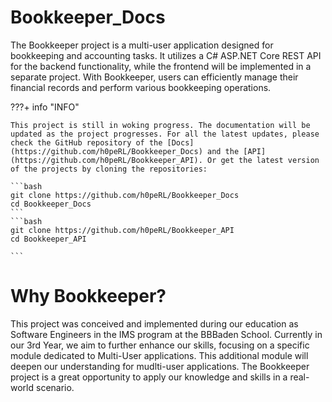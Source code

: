 # Bookkeeper_Docs

The Bookkeeper project is a multi-user application designed for bookkeeping and accounting tasks. It utilizes a C# ASP.NET Core REST API for the backend functionality, while the frontend will be implemented in a separate project. With Bookkeeper, users can efficiently manage their financial records and perform various bookkeeping operations.

???+ info "INFO"

    This project is still in woking progress. The documentation will be updated as the project progresses. For all the latest updates, please check the GitHub repository of the [Docs](https://github.com/h0peRL/Bookkeeper_Docs) and the [API](https://github.com/h0peRL/Bookkeeper_API). Or get the latest version of the projects by cloning the repositories:

    ```bash
    git clone https://github.com/h0peRL/Bookkeeper_Docs
    cd Bookkeeper_Docs
    ```
    ```bash
    git clone https://github.com/h0peRL/Bookkeeper_API
    cd Bookkeeper_API

    ```

# Why Bookkeeper?

This project was conceived and implemented during our education as Software Engineers in the IMS program at the BBBaden School. Currently in our 3rd Year, we aim to further enhance our skills, focusing on a specific module dedicated to Multi-User applications. This additional module will deepen our understanding for mudlti-user applications. The Bookkeeper project is a great opportunity to apply our knowledge and skills in a real-world scenario.
